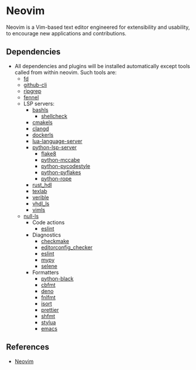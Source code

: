 # Neovim

Neovim is a Vim-based text editor engineered for extensibility and usability, to
encourage new applications and contributions.

## Dependencies

- All dependencies and plugins will be installed automatically except tools
  called from within neovim. Such tools are:
  - [fd](https://github.com/sharkdp/fd)
  - [github-cli](https://cli.github.com/)
  - [ripgrep](https://github.com/BurntSushi/ripgrep)
  - [fennel](https://fennel-lang.org/)
  - LSP servers:
    - [bashls](https://github.com/bash-lsp/bash-language-server)
      - [shellcheck](https://github.com/koalaman/shellcheck)
    - [cmakels](https://github.com/regen100/cmake-language-server)
    - [clangd](https://github.com/clangd/clangd)
    - [dockerls](https://github.com/rcjsuen/dockerfile-language-server-nodejs)
    - [lua-language-server](https://github.com/sumneko/lua-language-server)
    - [python-lsp-server](https://github.com/python-lsp/python-lsp-server)
      - [flake8](https://github.com/PyCQA/flake8)
      - [python-mccabe](https://github.com/PYCQA/mccabe)
      - [python-pycodestyle](https://github.com/PYCQA/pycodestyle)
      - [python-pyflakes](https://github.com/PYCQA/pyflakes)
      - [python-rope](https://github.com/python-rope/rope)
    - [rust_hdl](https://github.com/VHDL-LS/rust_hdl)
    - [texlab](https://github.com/latex-lsp/texlab)
    - [verible](https://github.com/chipsalliance/verible)
    - [vhdl_ls](https://github.com/VHDL-LS/rust_hdl)
    - [vimls](https://github.com/iamcco/vim-language-server)
  - [null-ls](https://github.com/jose-elias-alvarez/null-ls.nvim/blob/main/doc/BUILTINS.md)
    - Code actions
      - [eslint](https://github.com/eslint/eslint)
    - Diagnostics
      - [checkmake](https://github.com/mrtazz/checkmake)
      - [editorconfig_checker](https://github.com/editorconfig-checker/editorconfig-checker)
      - [eslint](https://github.com/eslint/eslint)
      - [mypy](https://github.com/python/mypy)
      - [selene](https://github.com/Kampfkarren/selene)
    - Formatters
      - [python-black](https://github.com/psf/black)
      - [cbfmt](https://github.com/lukas-reineke/cbfmt)
      - [deno](https://deno.land/)
      - [fnlfmt](https://git.sr.ht/~technomancy/fnlfmt)
      - [isort](https://github.com/PyCQA/isort)
      - [prettier](https://git.sr.ht/~technomancy/fnlfmt)
      - [shfmt](https://github.com/mvdan/sh)
      - [stylua](https://github.com/JohnnyMorganz/StyLua)
      - [emacs](https://www.gnu.org/savannah-checkouts/gnu/emacs/emacs.html)

## References

- [Neovim](https://neovim.io/)
